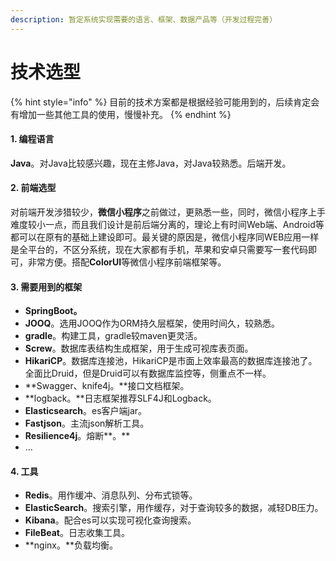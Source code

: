 ```yaml
---
description: 暂定系统实现需要的语言、框架、数据产品等（开发过程完善）
---
```


# 技术选型



{% hint style="info" %}
目前的技术方案都是根据经验可能用到的，后续肯定会有增加一些其他工具的使用，慢慢补充。
{% endhint %}

#### 1. 编程语言

**Java**。对Java比较感兴趣，现在主修Java，对Java较熟悉。后端开发。

#### 2. 前端选型

对前端开发涉猎较少，**微信小程序**之前做过，更熟悉一些，同时，微信小程序上手难度较小一点，而且我们设计是前后端分离的，理论上有时间Web端、Android等都可以在原有的基础上建设即可。最关键的原因是，微信小程序同WEB应用一样是全平台的，不区分系统，现在大家都有手机，苹果和安卓只需要写一套代码即可，非常方便。搭配**ColorUI**等微信小程序前端框架等。 

#### 3. 需要用到的框架

* **SpringBoot。**
* **JOOQ**。选用JOOQ作为ORM持久层框架，使用时间久，较熟悉。
* **gradle**。构建工具，gradle较maven更灵活。
* **Screw**。数据库表结构生成框架，用于生成可视库表页面。
* **HikariCP**。数据库连接池，HikariCP是市面上效率最高的数据库连接池了。全面比Druid，但是Druid可以有数据库监控等，侧重点不一样。
* **Swagger、knife4j。**接口文档框架。
* **logback。**日志框架推荐SLF4J和Logback。
* **Elasticsearch**。es客户端jar。
* **Fastjson**。主流json解析工具。
* **Resilience4j**。熔断**。**
* ...

#### 4. 工具

* **Redis**。用作缓冲、消息队列、分布式锁等。
* **ElasticSearch**。搜索引擎，用作缓存，对于查询较多的数据，减轻DB压力。
* **Kibana**。配合es可以实现可视化查询搜索。
* **FileBeat**。日志收集工具。
* **nginx。**负载均衡。



